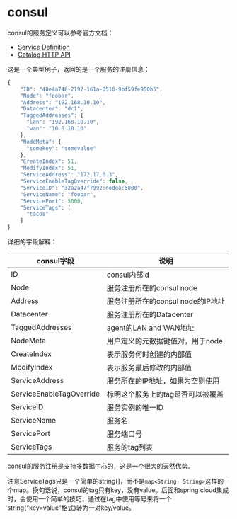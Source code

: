 # consul

consul的服务定义可以参考官方文档：

- [Service Definition](https://www.consul.io/docs/agent/services.html)
- [Catalog HTTP API](https://www.consul.io/api/catalog.html)

这是一个典型例子，返回的是一个服务的注册信息：

```javascript
{
    "ID": "40e4a748-2192-161a-0510-9bf59fe950b5",
    "Node": "foobar",
    "Address": "192.168.10.10",
    "Datacenter": "dc1",
    "TaggedAddresses": {
      "lan": "192.168.10.10",
      "wan": "10.0.10.10"
    },
    "NodeMeta": {
      "somekey": "somevalue"
    },
    "CreateIndex": 51,
    "ModifyIndex": 51,
    "ServiceAddress": "172.17.0.3",
    "ServiceEnableTagOverride": false,
    "ServiceID": "32a2a47f7992:nodea:5000",
    "ServiceName": "foobar",
    "ServicePort": 5000,
    "ServiceTags": [
      "tacos"
    ]
}
```

详细的字段解释：

| consul字段 |  说明 |
|--------|--------|
|    ID    |      consul内部id    |
|   Node     |       服务注册所在的consul node   |
| Address | 服务注册所在的consul node的IP地址 |
|   Datacenter     |       服务注册所在的Datacenter    |
|   TaggedAddresses     |   agent的LAN and WAN地址     |
|    NodeMeta     |   用户定义的元数据键值对，用于node     |
|    CreateIndex    |   表示服务何时创建的内部值     |
|    ModifyIndex     |   表示服务最后修改的内部值     |
|   ServiceAddress     |    服务所在的IP地址，如果为空则使用    |
|    ServiceEnableTagOverride    |    标明这个服务上的tag是否可以被覆盖    |
|   ServiceID     |    服务实例的唯一ID    |
|   ServiceName     |    服务名    |
|   ServicePort     |    服务端口号    |
|   ServiceTags     |    服务的tag列表    |

consul的服务注册是支持多数据中心的，这是一个很大的天然优势。

注意ServiceTags只是一个简单的string[]，而不是`map<String, String>`这样的一个map。换句话说，consul的tag只有key，没有value。后面和spring cloud集成时，会使用一个简单的技巧，通过在tag中使用等号来将一个string("key=value"格式)转为一对key/value。

